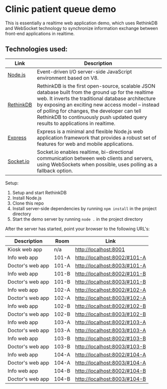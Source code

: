 # Clinic patient queue demo

This is essentially a realtime web application demo, which uses RethinkDB and WebSocket technology to synchronize information exchange between front-end applications in realtime.

## Technologies used:

Link | Description
---- | -----------
[Node.js](https://nodejs.org/) | Event-driven I/O server-side JavaScript environment based on V8.
[RethinkDB](https://rethinkdb.com/) | RethinkDB is the first open-source, scalable JSON database built from the ground up for the realtime web. It inverts the traditional database architecture by exposing an exciting new access model – instead of polling for changes, the developer can tell RethinkDB to continuously push updated query results to applications in realtime.
[Express](https://expressjs.com/) | Express is a minimal and flexible Node.js web application framework that provides a robust set of features for web and mobile applications.
[Socket.io](https://socket.io/) | Socket.io enables realtime, bi-directional communication between web clients and servers, using WebSockets when possible, uses polling as a fallback option.

Setup:
1. Setup and start RethinkDB
2. Install Node.js
3. Clone this repo
4. Install server-side dependencies by running ```npm install``` in the project directory
5. Start the demo server by running ```node .``` in the project directory

After the server has started, point your browser to the following URL's:

Description                       | Room  | Link
--------------------------------- | ----- | ----
Kiosk web app                     | n/a   | [http://localhost:8001](http://localhost:8001)
Info web app                      | 101-A | [http://localhost:8002/#101-A](http://localhost:8002/#101-A)
Doctor's web app                  | 101-A | [http://localhost:8003/#101-A](http://localhost:8003/#101-A)
Info web app                      | 101-B | [http://localhost:8002/#101-B](http://localhost:8002/#101-B)
Doctor's web app                  | 101-B | [http://localhost:8003/#101-B](http://localhost:8003/#101-B)
Info web app                      | 102-A | [http://localhost:8002/#102-A](http://localhost:8002/#102-A)
Doctor's web app                  | 102-A | [http://localhost:8003/#102-A](http://localhost:8003/#102-A)
Info web app                      | 102-B | [http://localhost:8002/#102-B](http://localhost:8002/#102-B)
Doctor's web app                  | 102-B | [http://localhost:8003/#102-B](http://localhost:8003/#102-B)
Info web app                      | 103-A | [http://localhost:8002/#103-A](http://localhost:8002/#103-A)
Doctor's web app                  | 103-A | [http://localhost:8003/#103-A](http://localhost:8003/#103-A)
Info web app                      | 103-B | [http://localhost:8002/#103-B](http://localhost:8002/#103-B)
Doctor's web app                  | 103-B | [http://localhost:8003/#103-B](http://localhost:8003/#103-B)
Info web app                      | 104-A | [http://localhost:8002/#104-A](http://localhost:8002/#104-A)
Doctor's web app                  | 104-A | [http://localhost:8003/#104-A](http://localhost:8003/#104-A)
Info web app                      | 104-B | [http://localhost:8002/#104-B](http://localhost:8002/#104-B)
Doctor's web app                  | 104-B | [http://localhost:8003/#104-B](http://localhost:8003/#104-B)
